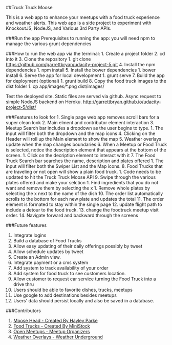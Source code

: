 ##Truck Truck Moose

This is a web app to enhance your meetups with a food truck experience and weather alerts. This web app is a side project to experiment with KnockoutJS, NodeJS, and Various 3rd Party APIs.

###Run the app
Prerequisites to running the app:
you will need npm to manage the various grunt dependencies

###How to run the web app via the terminal:
    1. Create a project folder
    2. cd into it
    3. Clone the repository
        1. git clone https://github.com/garrettbryan/udacity-project-5.git
    4. Install the npm dependencies
        1. npm install
    5. Install the bower dependencies
        1. bower install
    6. Serve the app for local development
        1. grunt serve
    7. Build the app for deployment (optional)
        1. grunt build
    8. Copy the food truck images to the dist folder
        1. cp app/images/*.png dist/images/

Test the deployed site. Static files are served via github. Async request to simple NodeJS backend on Heroku.
http://garrettbryan.github.io/udacity-project-5/dist/

###Features to look for
    1. Single page web app removes scroll bars for a super clean look
    2. Main elment and contributor element interaction
    3. Meetup Search bar includes a dropdown as the user begins to type.
        1. The input will filter both the dropdown and the map icons
    4. Clicking on the Header will roll up the Main element to show the map
    5. Weather overlays update when the map changes boundaries
    6. When a Meetup or Food Truck is selected, notice the description element that appears at the bottom of the screen.
        1. Click on the decription element to interact with it
    7. The Food Truck Search bar searches the name, description and plates offered
        1. The input will filter both the Swiper List and the Map icons.
    8. Food Trucks that are traveling or not open will show a plain food truck.
        1. Code needs to be updated to hit the Truck Truck Moose API
    9. Swipe through the various plates offered and make your selction
        1. Find ingredients that you do not want and remove them by selecting the x
        1. Remove whole plates by selecting the x next to the name of the dish
    10. The order list automatically scrolls to the bottom for each new plate and updates the total
    11. The order element is formated to stay within the single page
    12. update flight path to include a detour to the food truck.
    13. change the foodtruck meetup visit order.
    14. Navigate forward and backward through the screens

###Future features
1. Integrate logins
2. Build a database of Food Trucks
3. Allow easy updating of their daily offerings possibly by tweet
4. Allow schedule updates by tweet
5. Create an Admin view.
6. Integrate payment or a cms system
7. Add system to track availability of your order
8. Add system for food truck to see customers location.
9. Allow customer to request car service turning the Food Truck into a drive thru
10. Users should be able to favorite dishes, trucks, meetups
11. Use google to add destinations besides meetups
12. Users' data should persist locally and also be saved in a database.

###Contributors
1. [Moose Head - Created By Hayley Parke](https://thenounproject.com/search/?q=moose&i=251377)
2. [Food Trucks - Created By MiniStock](https://www.vecteezy.com/members/ministock)
3. [Open Meetups - Meetup Organizers](https://www.meetup.com/)
4. [Weather Overlays - Weather Underground](https://www.wunderground.com)

